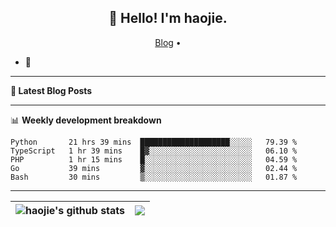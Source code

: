 <h2 align="center">👋 Hello! I'm haojie.</h2>
<p align="center">
  <a href="https://aoyouer.com">Blog</a> •
</p>


- 🔭 


-------

**📝 Latest Blog Posts**


-------

📊 **Weekly development breakdown**
<!--START_SECTION:waka-->

```text
Python       21 hrs 39 mins  ████████████████████░░░░░   79.39 %
TypeScript   1 hr 39 mins    █▓░░░░░░░░░░░░░░░░░░░░░░░   06.10 %
PHP          1 hr 15 mins    █░░░░░░░░░░░░░░░░░░░░░░░░   04.59 %
Go           39 mins         ▓░░░░░░░░░░░░░░░░░░░░░░░░   02.44 %
Bash         30 mins         ▒░░░░░░░░░░░░░░░░░░░░░░░░   01.87 %
```

<!--END_SECTION:waka-->

-------



| <img align="center" src="https://github-readme-stats.vercel.app/api?username=haojie06&show_icons=true&theme=graywhite&show_icons=true&count_private=true&include_all_commits=true&hide_border=true" alt="haojie's github stats" /> | <img align="center" src="https://github-readme-stats.vercel.app/api/top-langs/?username=haojie06&layout=compact&theme=graywhite&hide_border=true&hide=css,html" /> |
| ------------- | ------------- |


